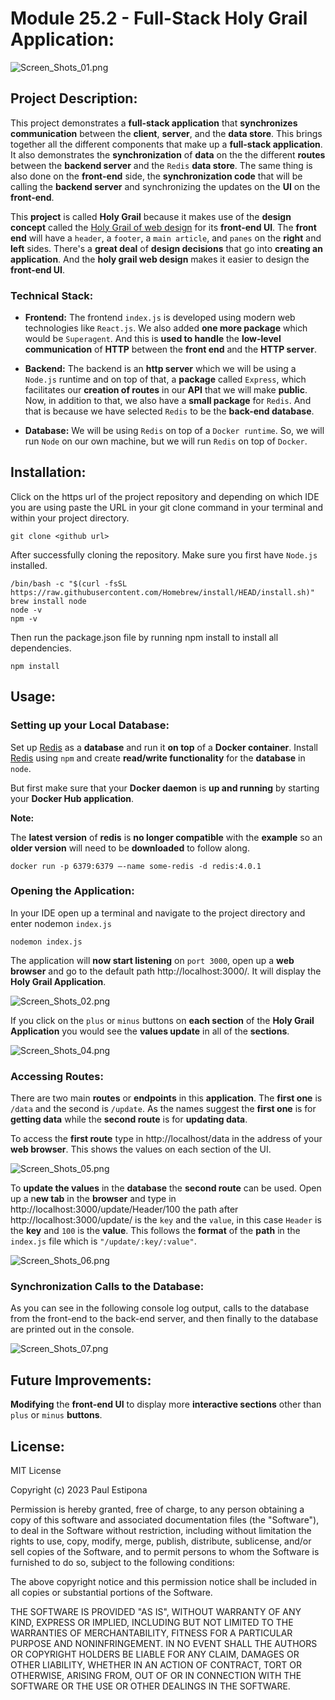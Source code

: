 # Module 25.2 - Full-Stack Holy Grail Application:

![Screen_Shots_01.png](Screen_Shots%2FScreen_Shots_01.png)

## Project Description:

This project demonstrates a **full-stack application** that **synchronizes communication** between the **client**, **server**, and the **data store**. This brings together all the different components that make up a **full-stack application**. It also demonstrates the **synchronization** of **data** on the the different **routes** between the **backend server** and the `Redis` **data store**. The same thing is also done on the **front-end** side, the **synchronization code** that will be calling the **backend server** and synchronizing the updates on the **UI** on the **front-end**.

This **project** is called **Holy Grail** because it makes use of the **design concept** called the [Holy Grail of web design](https://en.wikipedia.org/wiki/Holy_grail_(web_design)) for its **front-end UI**. The **front end** will have a `header`, a `footer`, a `main article`, and `panes` on the **right** and **left** sides. There's a **great deal** of **design decisions** that go into **creating an application**. And the **holy grail web design** makes it easier to design the **front-end UI**.

### Technical Stack:

* **Frontend:** The frontend `index.js` is developed using modern web technologies like `React.js`. We also added **one more package** which would be `Superagent`. And this is **used to handle** the **low-level communication** of **HTTP** between the **front end** and the **HTTP server**.


* **Backend:** The backend is an **http server** which we will be using a `Node.js` runtime and on top of that, a **package** called `Express`, which facilitates our **creation of routes** in our **API** that we will make **public**. Now, in addition to that, we also have a **small package** for `Redis`. And that is because we have selected `Redis` to be the **back-end database**.


* **Database:** We will be using `Redis` on top of a `Docker runtime`. So, we will run `Node` on our own machine, but we will run `Redis` on top of `Docker`.

## Installation:

Click on the https url of the project repository and depending on which IDE you are using paste the URL in your git clone command in your terminal and within your project directory.

```shell
git clone <github url>
```

After successfully cloning the repository. Make sure you first have `Node.js` installed.

```shell
/bin/bash -c "$(curl -fsSL https://raw.githubusercontent.com/Homebrew/install/HEAD/install.sh)"
brew install node
node -v
npm -v
```

Then run the package.json file by running npm install to install all dependencies.

```shell
npm install
```

## Usage:

### Setting up your Local Database:

Set up [Redis](https://redis.io/) as a **database** and run it **on top** of a **Docker container**. Install [Redis](https://hub.docker.com/_/redis) using `npm` and create **read/write functionality** for the **database** in `node`.

But first make sure that your **Docker daemon** is **up and running** by starting your **Docker Hub application**.

**Note:**

The **latest version** of **redis** is **no longer compatible** with the **example** so an **older version** will need to be **downloaded** to follow along.

```shell
docker run -p 6379:6379 –-name some-redis -d redis:4.0.1
```

### Opening the Application:

In your IDE open up a terminal and navigate to the project directory and enter nodemon `index.js`

```shell
nodemon index.js
```

The application will **now start listening** on `port 3000`, open up a **web browser** and go to the default path http://localhost:3000/. It will display the **Holy Grail Application**.

![Screen_Shots_02.png](Screen_Shots%2FScreen_Shots_02.png)

If you click on the `plus` or `minus` buttons on **each section** of the **Holy Grail Application** you would see the **values update** in all of the **sections**.

![Screen_Shots_04.png](Screen_Shots%2FScreen_Shots_04.png)

### Accessing Routes:

There are two main **routes** or **endpoints** in this **application**. The **first one** is `/data` and the second is `/update`. As the names suggest the **first one** is for **getting data** while the **second route** is for **updating data**.

To access the **first route** type in http://localhost/data in the address of your **web browser**. This shows the values on each section of the UI.

![Screen_Shots_05.png](Screen_Shots%2FScreen_Shots_05.png)

To **update the values** in the **database** the **second route** can be used. Open up a n**ew tab** in the **browser** and type in http://localhost:3000/update/Header/100 the path after http://localhost:3000/update/ is the `key` and the `value`, in this case `Header` is the **key** and `100` is the **value**. This follows the **format** of the **path** in the `index.js` file which is `"/update/:key/:value"`.

![Screen_Shots_06.png](Screen_Shots%2FScreen_Shots_06.png)

### Synchronization Calls to the Database:

As you can see in the following console log output, calls to the database from the front-end to the back-end server, and then finally to the database are printed out in the console.

![Screen_Shots_07.png](Screen_Shots%2FScreen_Shots_07.png)

## Future Improvements:

**Modifying** the **front-end UI** to display more **interactive sections** other than `plus` or `minus` **buttons**.

## License:

MIT License

Copyright (c) 2023 Paul Estipona

Permission is hereby granted, free of charge, to any person obtaining a copy
of this software and associated documentation files (the "Software"), to deal
in the Software without restriction, including without limitation the rights
to use, copy, modify, merge, publish, distribute, sublicense, and/or sell
copies of the Software, and to permit persons to whom the Software is
furnished to do so, subject to the following conditions:

The above copyright notice and this permission notice shall be included in all
copies or substantial portions of the Software.

THE SOFTWARE IS PROVIDED "AS IS", WITHOUT WARRANTY OF ANY KIND, EXPRESS OR
IMPLIED, INCLUDING BUT NOT LIMITED TO THE WARRANTIES OF MERCHANTABILITY,
FITNESS FOR A PARTICULAR PURPOSE AND NONINFRINGEMENT. IN NO EVENT SHALL THE
AUTHORS OR COPYRIGHT HOLDERS BE LIABLE FOR ANY CLAIM, DAMAGES OR OTHER
LIABILITY, WHETHER IN AN ACTION OF CONTRACT, TORT OR OTHERWISE, ARISING FROM,
OUT OF OR IN CONNECTION WITH THE SOFTWARE OR THE USE OR OTHER DEALINGS IN THE
SOFTWARE.